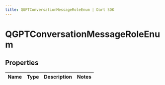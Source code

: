 ```yaml
---
title: QGPTConversationMessageRoleEnum | Dart SDK
---
```


# QGPTConversationMessageRoleEnum

## Properties
Name | Type | Description | Notes
------------ | ------------- | ------------- | -------------


